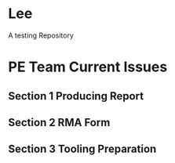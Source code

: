 # Lee
A testing Repository
# PE Team Current Issues 
## Section 1 Producing Report
## Section 2 RMA Form
## Section 3 Tooling Preparation
